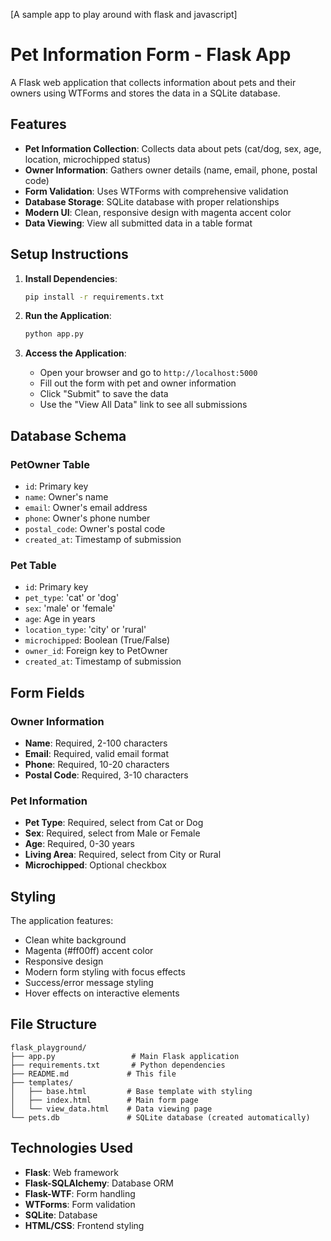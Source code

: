 [A sample app to play around with flask and javascript]
# Pet Information Form - Flask App

A Flask web application that collects information about pets and their owners using WTForms and stores the data in a SQLite database.

## Features

- **Pet Information Collection**: Collects data about pets (cat/dog, sex, age, location, microchipped status)
- **Owner Information**: Gathers owner details (name, email, phone, postal code)
- **Form Validation**: Uses WTForms with comprehensive validation
- **Database Storage**: SQLite database with proper relationships
- **Modern UI**: Clean, responsive design with magenta accent color
- **Data Viewing**: View all submitted data in a table format

## Setup Instructions

1. **Install Dependencies**:
   ```bash
   pip install -r requirements.txt
   ```

2. **Run the Application**:
   ```bash
   python app.py
   ```

3. **Access the Application**:
   - Open your browser and go to `http://localhost:5000`
   - Fill out the form with pet and owner information
   - Click "Submit" to save the data
   - Use the "View All Data" link to see all submissions

## Database Schema

### PetOwner Table
- `id`: Primary key
- `name`: Owner's name
- `email`: Owner's email address
- `phone`: Owner's phone number
- `postal_code`: Owner's postal code
- `created_at`: Timestamp of submission

### Pet Table
- `id`: Primary key
- `pet_type`: 'cat' or 'dog'
- `sex`: 'male' or 'female'
- `age`: Age in years
- `location_type`: 'city' or 'rural'
- `microchipped`: Boolean (True/False)
- `owner_id`: Foreign key to PetOwner
- `created_at`: Timestamp of submission

## Form Fields

### Owner Information
- **Name**: Required, 2-100 characters
- **Email**: Required, valid email format
- **Phone**: Required, 10-20 characters
- **Postal Code**: Required, 3-10 characters

### Pet Information
- **Pet Type**: Required, select from Cat or Dog
- **Sex**: Required, select from Male or Female
- **Age**: Required, 0-30 years
- **Living Area**: Required, select from City or Rural
- **Microchipped**: Optional checkbox

## Styling

The application features:
- Clean white background
- Magenta (#ff00ff) accent color
- Responsive design
- Modern form styling with focus effects
- Success/error message styling
- Hover effects on interactive elements

## File Structure

```
flask_playground/
├── app.py                 # Main Flask application
├── requirements.txt       # Python dependencies
├── README.md             # This file
├── templates/
│   ├── base.html         # Base template with styling
│   ├── index.html        # Main form page
│   └── view_data.html    # Data viewing page
└── pets.db               # SQLite database (created automatically)
```

## Technologies Used

- **Flask**: Web framework
- **Flask-SQLAlchemy**: Database ORM
- **Flask-WTF**: Form handling
- **WTForms**: Form validation
- **SQLite**: Database
- **HTML/CSS**: Frontend styling

